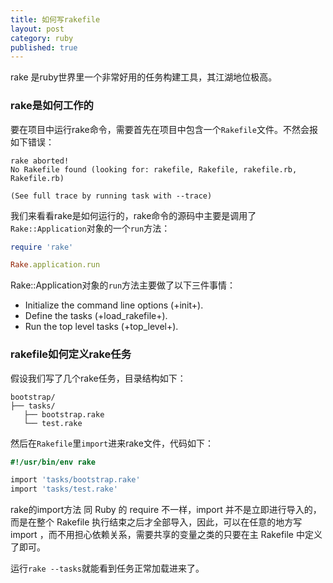 ```yaml
---
title: 如何写rakefile
layout: post
category: ruby
published: true
---
```


rake 是ruby世界里一个非常好用的任务构建工具，其江湖地位极高。

### rake是如何工作的

要在项目中运行rake命令，需要首先在项目中包含一个`Rakefile`文件。不然会报如下错误：

```
rake aborted!
No Rakefile found (looking for: rakefile, Rakefile, rakefile.rb, Rakefile.rb)

(See full trace by running task with --trace)
```

我们来看看rake是如何运行的，rake命令的源码中主要是调用了`Rake::Application`对象的一个`run`方法：

```ruby
require 'rake'

Rake.application.run
```

 Rake::Application对象的`run`方法主要做了以下三件事情：

 - Initialize the command line options (+init+).
 - Define the tasks (+load_rakefile+).
 - Run the top level tasks (+top_level+).

### rakefile如何定义rake任务

假设我们写了几个rake任务，目录结构如下：

```
bootstrap/
├── tasks/
   ├── bootstrap.rake
   └── test.rake
```
然后在`Rakefile`里`import`进来rake文件，代码如下：

```ruby
#!/usr/bin/env rake

import 'tasks/bootstrap.rake'
import 'tasks/test.rake'
```

rake的import方法 同 Ruby 的 require 不一样，import 并不是立即进行导入的，而是在整个 Rakefile 执行结束之后才全部导入，因此，可以在任意的地方写 import ，而不用担心依赖关系，需要共享的变量之类的只要在主 Rakefile 中定义了即可。

运行`rake --tasks`就能看到任务正常加载进来了。
